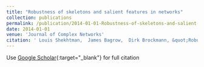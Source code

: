 ```yaml
---
title: "Robustness of skeletons and salient features in networks"
collection: publications
permalink: /publication/2014-01-01-Robustness-of-skeletons-and-salient-features-in-networks
date: 2014-01-01
venue: 'Journal of Complex Networks'
citation: ' Louis Shekhtman,  James Bagrow,  Dirk Brockmann, &quot;Robustness of skeletons and salient features in networks.&quot; Journal of Complex Networks, 2014.'
---
```

Use [Google Scholar](https://scholar.google.com/scholar?q=Robustness+of+skeletons+and+salient+features+in+networks){:target="_blank"} for full citation